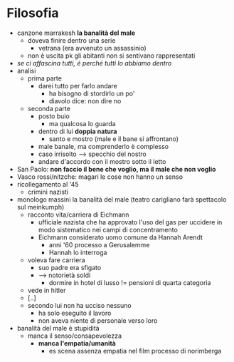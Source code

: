 # Filosofia

- canzone marrakesh **la banalità del male**
  - doveva finire dentro una serie
    - vetrana (era avvenuto un assassinio)
  - non è uscita pk gli abitanti non si sentivano rappresentati
- *se ci affascina tutti, è perché tutti lo abbiamo dentro*
- analisi
  - prima parte
    - darei tutto per farlo andare
      - ha bisogno di stordirlo un po'
      - diavolo dice: non dire no
  - seconda parte
    - posto buio
      - ma qualcosa lo guarda
    - dentro di lui **doppia natura**
      - santo e mostro (male e il bane si affrontano)
    - male banale, ma comprenderlo è complesso
    - caso irrisolto --> specchio del nostro
    - andare d'accordo con il mostro sotto il letto
- San Paolo: **non faccio il bene che voglio, ma il male che non voglio**
- Vasco rossi/nitzche: magari le cose non hanno un senso
- ricollegamento al '45
  - crimini nazisti
- monologo massini la banalità del male (teatro carigliano farà spettacolo sul meinkumph)
  - racconto vita/carriera di Eichmann
    - ufficiale nazista che ha approvato l'uso del gas per uccidere in modo sistematico nei campi di concentramento
    - Eichmann considerato uomo comune da Hannah Arendt
      - anni '60 processo a Gerusalemme
      - Hannah lo interroga
  - voleva fare carriera
    - suo padre era sfigato
    - --> notorietà soldi
      - dormire in hotel di lusso != pensioni di quarta categoria
  - vede in hitler 
  - [..]
  - secondo lui non ha ucciso nessuno
    - ha solo eseguito il lavoro
    - non aveva niente di personale verso loro
- banalità del male è stupidità
  - manca il senso/consapevolezza
    - **manca l'empatia/umanità**
      - es scena assenza empatia nel film processo di norimberga

